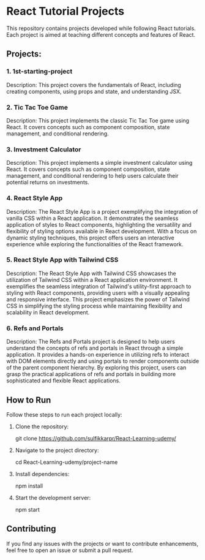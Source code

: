 # React Tutorial Projects

This repository contains projects developed while following React tutorials. Each project is aimed at teaching different concepts and features of React.

## Projects:

### 1. 1st-starting-project

Description: This project covers the fundamentals of React, including creating components, using props and state, and understanding JSX.

### 2. Tic Tac Toe Game

Description: This project implements the classic Tic Tac Toe game using React. It covers concepts such as component composition, state management, and conditional rendering.

### 3. Investment Calculator

Description: This project implements a simple investment calculator using React. It covers concepts such as component composition, state management, and conditional rendering to help users calculate their potential returns on investments.

### 4. React Style App

Description: The React Style App is a project exemplifying the integration of vanilla CSS within a React application. It demonstrates the seamless application of styles to React components, highlighting the versatility and flexibility of styling options available in React development. With a focus on dynamic styling techniques, this project offers users an interactive experience while exploring the functionalities of the React framework.

### 5. React Style App with Tailwind CSS

Description: The React Style App with Tailwind CSS showcases the utilization of Tailwind CSS within a React application environment. It exemplifies the seamless integration of Tailwind's utility-first approach to styling with React components, providing users with a visually appealing and responsive interface. This project emphasizes the power of Tailwind CSS in simplifying the styling process while maintaining flexibility and scalability in React development.

### 6. Refs and Portals

Description: The Refs and Portals project is designed to help users understand the concepts of refs and portals in React through a simple application. It provides a hands-on experience in utilizing refs to interact with DOM elements directly and using portals to render components outside of the parent component hierarchy. By exploring this project, users can grasp the practical applications of refs and portals in building more sophisticated and flexible React applications.


## How to Run

Follow these steps to run each project locally:

1. Clone the repository:

   git clone https://github.com/sulfikkarpr/React-Learning-udemy/

2. Navigate to the project directory:

   cd React-Learning-udemy/project-name

3. Install dependencies:

   npm install

4. Start the development server:

   npm start

## Contributing

If you find any issues with the projects or want to contribute enhancements, feel free to open an issue or submit a pull request.
